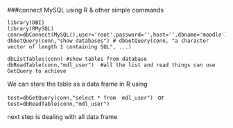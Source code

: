###connect MySQL using R & other simple commands
```
library(DBI)
library(RMySQL)
conn=dbConnect(MySQL(),user='root',password='',host='',dbname='moodle')
dbGetQuery(conn,"show databases") # dbGetQuery(conn, "a character vector of length 1 containing SQL", ...)

dbListTables(conn) #show tables from database
dbReadTable(conn,"mdl_user")  #all the list and read things can use GetQuery to achieve
```
We can store the table as a data frame in R using 

`test=dbGetQuery(conn,"select * from  mdl_user") `
or 
`test=dbReadTable(conn,"mdl_user")`

next step is dealing with all data frame

